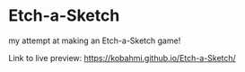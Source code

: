 # Etch-a-Sketch

my attempt at making an Etch-a-Sketch game!

Link to live preview: https://kobahmi.github.io/Etch-a-Sketch/
